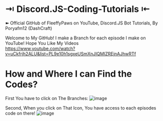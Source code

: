 # ⇥ Discord.JS-Coding-Tutorials ⇤

➽ Official GitHub of FleeffyPaws on YouTube, Discord.JS Bot Tutorials, 
By Poryafm12 (DashCraft)

Welcome to My GitHub! I make a Branch for each episode I make on YouTube! Hope You Like My Videos<br/>
https://www.youtube.com/watch?v=uCkfrjh2ALU&list=PL9e10h1sgxeUSmXnJIQMIZREjnAJhwRTf

# How and Where I can Find the Codes?

First You have to click on The Branches:
![image](https://user-images.githubusercontent.com/59381835/83589891-6241f580-a509-11ea-86a7-5e846d4089a8.png)


Second, When you click on That Icon, You have access to each episodes code on there!
![image](https://user-images.githubusercontent.com/59381835/83589430-8bae5180-a508-11ea-975a-ae4fee409fde.png)
